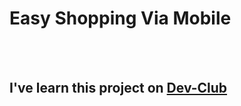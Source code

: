 <h1>Easy Shopping Via Mobile</h1>
<br><br>
<h2>I've  learn this project on <a href="https://rodolfomori.com.br/devclub">Dev-Club</a></h2>
